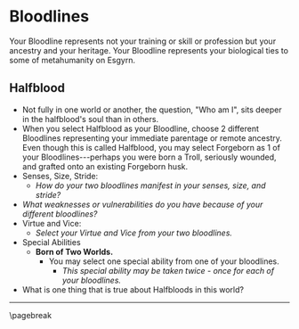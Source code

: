 # Bloodlines

Your Bloodline represents not your training or skill or profession but your ancestry and your heritage. Your Bloodline represents your biological ties to some of metahumanity on Esgyrn.

## Halfblood

* Not fully in one world or another, the question, "Who am I", sits deeper in the halfblood's soul than in others.
* When you select Halfblood as your Bloodline, choose 2 different Bloodlines representing your immediate parentage or remote ancestry. Even though this is called Halfblood, you may select Forgeborn as 1 of your Bloodlines---perhaps you were born a Troll, seriously wounded, and grafted onto an existing Forgeborn husk.
* Senses, Size, Stride:
    * *How do your two bloodlines manifest in your senses, size, and stride?*
* *What weaknesses or vulnerabilities do you have because of your different bloodlines?*
* Virtue and Vice:
    * *Select your Virtue and Vice from your two bloodlines.*
* Special Abilities
    * **Born of Two Worlds.**
        * You may select one special ability from one of your bloodlines.
            * *This special ability may be taken twice - once for each of your bloodlines.*
* What is one thing that is true about Halfbloods in this world?

* * * * * * * * * * * * * * * * * * * * * * * * * * * * * * * * * * * * * * * *

\pagebreak
